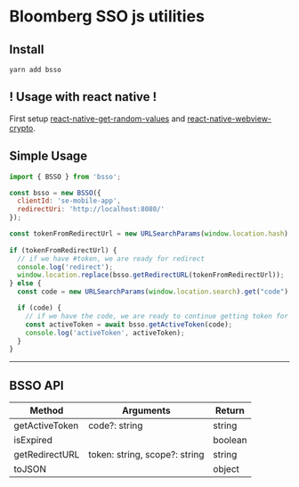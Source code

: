 # Bloomberg SSO js utilities

## Install

```
yarn add bsso
```

## ! Usage with react native !
First setup [react-native-get-random-values](https://github.com/LinusU/react-native-get-random-values) and [react-native-webview-crypto](https://github.com/webview-crypto/react-native-webview-crypto).


## Simple Usage
```js
import { BSSO } from 'bsso';

const bsso = new BSSO({
  clientId: 'se-mobile-app',
  redirectUri: 'http://localhost:8080/'
});

const tokenFromRedirectUrl = new URLSearchParams(window.location.hash).get('#token');
	
if (tokenFromRedirectUrl) {
  // if we have #token, we are ready for redirect
  console.log('redirect');
  window.location.replace(bsso.getRedirectURL(tokenFromRedirectUrl));
} else {
  const code = new URLSearchParams(window.location.search).get("code");

  if (code) {
    // if we have the code, we are ready to continue getting token for authorization
    const activeToken = await bsso.getActiveToken(code);
    console.log('activeToken', activeToken);
  }
}
```

-------------------------------

## BSSO API


| Method         | Arguments                     | Return  |
|----------------|-------------------------------|---------|
| getActiveToken | code?: string                 | string  |
| isExpired      |                               | boolean |
| getRedirectURL | token: string, scope?: string | string  |
| toJSON         |                               | object  |
